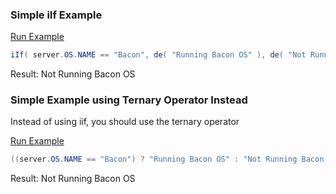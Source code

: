 ### Simple iIf Example



<a href="https://try.boxlang.io/?code=eJzL9EzTUChOLSpLLdLzD9bzc%2FR1VbC1VVBySkzOz1PSUUhJ1VBQCirNy8vMS1cACyr4ByspaEJl%2FPJLFLDIKmhacwEAwp8Z9w%3D%3D" target="_blank">Run Example</a>

```java
iIf( server.OS.NAME == "Bacon", de( "Running Bacon OS" ), de( "Not Running Bacon OS" ) );
```

Result: Not Running Bacon OS

### Simple Example using Ternary Operator Instead

Instead of using iif, you should use the ternary operator

<a href="https://try.boxlang.io/?code=eJzT0ChOLSpLLdLzD9bzc%2FR1VbC1VVBySkzOz1PSVLBXUAoqzcvLzEtXAAsp%2BAcrKVgpKPnllyhgSGhacwEAduEWnQ%3D%3D" target="_blank">Run Example</a>

```java
((server.OS.NAME == "Bacon") ? "Running Bacon OS" : "Not Running Bacon OS");

```

Result: Not Running Bacon OS

